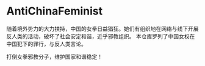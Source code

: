 # AntiChinaFeminist

随着境外势力的大力扶持，中国的女拳日益猖狂。她们有组织地在网络与线下开展反人类的活动，破坏了社会安定和谐，近乎邪教组织。
本仓库罗列了中国女权在中国犯下的罪行，与反人类言论。

打倒女拳邪教分子，维护国家和谐稳定！
